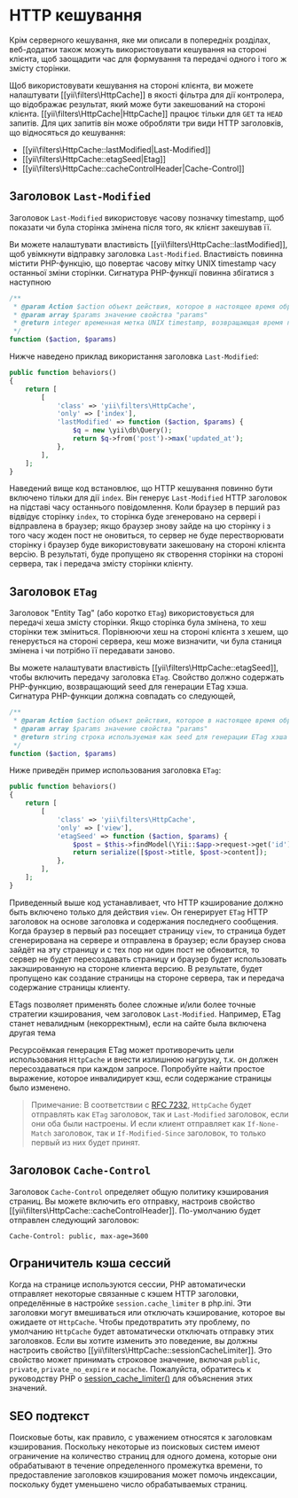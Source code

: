 HTTP кешування
============

Крім серверного кешування, яке ми описали в попередніх розділах, веб-додатки також можуть використовувати кешування на стороні клієнта, щоб заощадити час для формування та передачі одного і того ж змісту сторінки.

Щоб використовувати кешування на стороні клієнта, ви можете налаштувати [[yii\filters\HttpCache]] в якості фільтра для дії контролера, що відображає результат, який може бути закешований на стороні клієнта. [[yii\filters\HttpCache|HttpCache]] працює тільки для `GET` та `HEAD` запитів. Для цих запитів він може обробляти три види HTTP заголовків, що відносяться до кешування:

* [[yii\filters\HttpCache::lastModified|Last-Modified]]
* [[yii\filters\HttpCache::etagSeed|Etag]]
* [[yii\filters\HttpCache::cacheControlHeader|Cache-Control]]


## Заголовок `Last-Modified` <a name="last-modified"></a>

Заголовок `Last-Modified` використовує часову позначку timestamp, щоб показати чи була сторінка змінена після того, як клієнт закешував її.

Ви можете налаштувати властивість [[yii\filters\HttpCache::lastModified]], щоб увімкнути відправку заголовка `Last-Modified`. Властивість повинна містити PHP-функцію, що повертає часову мітку UNIX timestamp часу останньої зміни сторінки. Сигнатура PHP-функції повинна збігатися з наступною

```php
/**
 * @param Action $action объект действия, которое в настоящее время обрабатывается
 * @param array $params значение свойства "params"
 * @return integer временная метка UNIX timestamp, возвращающая время последнего изменения страницы
 */
function ($action, $params)
```

Нижче наведено приклад використання заголовка `Last-Modified`:

```php
public function behaviors()
{
    return [
        [
            'class' => 'yii\filters\HttpCache',
            'only' => ['index'],
            'lastModified' => function ($action, $params) {
                $q = new \yii\db\Query();
                return $q->from('post')->max('updated_at');
            },
        ],
    ];
}
```

Наведений вище код встановлює, що HTTP кешування повинно бути включено тільки для дії `index`. Він 
генерує `Last-Modified` HTTP заголовок на підставі часу останнього повідомлення. Коли браузер в перший раз відвідує сторінку `index`, то сторінка буде згенеровано на сервері і відправлена в браузер; якщо браузер знову зайде на цю сторінку і з того часу жоден пост не оновиться, то сервер не буде перестворювати сторінку і браузер буде використовувати закешовану на стороні клієнта версію. В результаті, буде пропущено як створення сторінки на стороні сервера, так і передача змісту сторінки клієнту.


## Заголовок `ETag` <a name="etag"></a>

Заголовок "Entity Tag" (або коротко `ETag`) використовується для передачі хеша змісту сторінки. Якщо сторінка була змінена, то хеш сторінки теж зміниться. Порівнюючи хеш на стороні клієнта з хешем, що генерується на стороні сервера, кеш може визначити, чи була станиця змінена і чи потрібно її передавати заново.

Вы можете налаштувати властивість [[yii\filters\HttpCache::etagSeed]], чтобы включить передачу заголовка `ETag`. Свойство должно содержать PHP-функцию, возвращающий seed для генерации ETag хэша. Сигнатура PHP-функции должна совпадать со следующей,

```php
/**
 * @param Action $action объект действия, которое в настоящее время обрабатывается
 * @param array $params значение свойства "params"
 * @return string строка используемая как seed для генерации ETag хэша
 */
function ($action, $params)
```

Ниже приведён пример использования заголовка `ETag`:

```php
public function behaviors()
{
    return [
        [
            'class' => 'yii\filters\HttpCache',
            'only' => ['view'],
            'etagSeed' => function ($action, $params) {
                $post = $this->findModel(\Yii::$app->request->get('id'));
                return serialize([$post->title, $post->content]);
            },
        ],
    ];
}
```

Приведенный выше код устанавливает, что HTTP кэширование должно быть включено только для действия `view`. Он 
генерирует `ETag` HTTP заголовок на основе заголовка и содержания последнего сообщения. Когда браузер в первый раз посещает страницу `view`, то страница будет сгенерирована на сервере и отправлена в браузер; если браузер снова зайдёт на эту страницу и с тех пор ни один пост не обновится, то сервер не будет пересоздавать страницу и браузер будет использовать закэшированную на стороне клиента версию. В результате, будет пропущено как создание страницы на стороне сервера, так и передача содержание страницы клиенту.

ETags позволяет применять более сложные и/или более точные стратегии кэширования, чем заголовок `Last-Modified`. 
Например, ETag станет невалидным (некорректным), если на сайте была включена другая тема

Ресурсоёмкая генерация ETag может противоречить цели использования `HttpCache` и внести излишнюю нагрузку, 
т.к. он должен пересоздаваться при каждом запросе. Попробуйте найти простое выражение, которое инвалидирует кэш, если содержание страницы было изменено.

> Примечание: В соответствии с [RFC 7232](http://tools.ietf.org/html/rfc7232#section-2.4),
  `HttpCache` будет отправлять как `ETag` заголовок, так и `Last-Modified` заголовок, если они оба были настроены.
  И если клиент отправляет как `If-None-Match` заголовок, так и `If-Modified-Since` заголовок, то только первый из них будет принят.


## Заголовок `Cache-Control` <a name="cache-control"></a>

Заголовок `Cache-Control` определяет общую политику кэширования страниц. Вы можете включить его отправку, настроив свойство [[yii\filters\HttpCache::cacheControlHeader]]. По-умолчанию будет отправлен следующий заголовок:

```
Cache-Control: public, max-age=3600
```

## Ограничитель кэша сессий <a name="session-cache-limiter"></a>

Когда на странице используются сессии, PHP автоматически отправляет некоторые связанные с кэшем HTTP заголовки, определённые в настройке `session.cache_limiter` в php.ini. Эти заголовки могут вмешиваться или отключать кэширование, которое вы ожидаете от `HttpCache`. Чтобы предотвратить эту проблему, по умолчанию `HttpCache` будет автоматически отключать отправку этих заголовков. Если вы хотите изменить это поведение, вы должны настроить свойство [[yii\filters\HttpCache::sessionCacheLimiter]]. Это свойство может принимать строковое значение, включая `public`, `private`, `private_no_expire` и `nocache`. Пожалуйста, обратитесь к руководству PHP о [session_cache_limiter()](http://www.php.net/manual/en/function.session-cache-limiter.php)
для объяснения этих значений.


## SEO подтекст <a name="seo-implications"></a>

Поисковые боты, как правило, с уважением относятся к заголовкам кэширования. Поскольку некоторые из поисковых систем имеют ограничение на количество страниц для одного домена, которые они обрабатывают в течение определенного промежутка времени, то предоставление заголовков кэширования может помочь индексации, поскольку будет уменьшено число обрабатываемых страниц.

